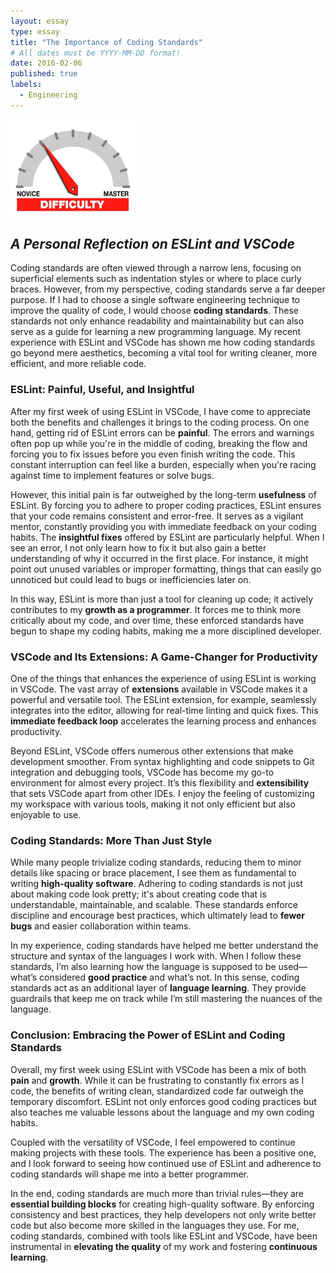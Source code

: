 ```yaml
---
layout: essay
type: essay
title: "The Importance of Coding Standards"
# All dates must be YYYY-MM-DD format!
date: 2016-02-06
published: true
labels:
  - Engineering
---
```


<img width="200px" class="rounded float-start pe-4" src="../img/difficulty/degree_difficulty.jpg">

<h2><em>A Personal Reflection on ESLint and VSCode</em></h2>

<p>
    Coding standards are often viewed through a narrow lens, focusing on superficial elements such as indentation styles or where to place curly braces. However, from my perspective, coding standards serve a far deeper purpose. If I had to choose a single software engineering technique to improve the quality of code, I would choose <strong>coding standards</strong>. These standards not only enhance readability and maintainability but can also serve as a guide for learning a new programming language. My recent experience with ESLint and VSCode has shown me how coding standards go beyond mere aesthetics, becoming a vital tool for writing cleaner, more efficient, and more reliable code.
</p>

<h3><strong>ESLint: Painful, Useful, and Insightful</strong></h3>

<p>
    After my first week of using ESLint in VSCode, I have come to appreciate both the benefits and challenges it brings to the coding process. On one hand, getting rid of ESLint errors can be <strong>painful</strong>. The errors and warnings often pop up while you're in the middle of coding, breaking the flow and forcing you to fix issues before you even finish writing the code. This constant interruption can feel like a burden, especially when you're racing against time to implement features or solve bugs.
</p>

<p>
    However, this initial pain is far outweighed by the long-term <strong>usefulness</strong> of ESLint. By forcing you to adhere to proper coding practices, ESLint ensures that your code remains consistent and error-free. It serves as a vigilant mentor, constantly providing you with immediate feedback on your coding habits. The <strong>insightful fixes</strong> offered by ESLint are particularly helpful. When I see an error, I not only learn how to fix it but also gain a better understanding of why it occurred in the first place. For instance, it might point out unused variables or improper formatting, things that can easily go unnoticed but could lead to bugs or inefficiencies later on.
</p>

<p>
    In this way, ESLint is more than just a tool for cleaning up code; it actively contributes to my <strong>growth as a programmer</strong>. It forces me to think more critically about my code, and over time, these enforced standards have begun to shape my coding habits, making me a more disciplined developer.
</p>

<h3><strong>VSCode and Its Extensions: A Game-Changer for Productivity</strong></h3>

<p>
    One of the things that enhances the experience of using ESLint is working in VSCode. The vast array of <strong>extensions</strong> available in VSCode makes it a powerful and versatile tool. The ESLint extension, for example, seamlessly integrates into the editor, allowing for real-time linting and quick fixes. This <strong>immediate feedback loop</strong> accelerates the learning process and enhances productivity.
</p>

<p>
    Beyond ESLint, VSCode offers numerous other extensions that make development smoother. From syntax highlighting and code snippets to Git integration and debugging tools, VSCode has become my go-to environment for almost every project. It’s this flexibility and <strong>extensibility</strong> that sets VSCode apart from other IDEs. I enjoy the feeling of customizing my workspace with various tools, making it not only efficient but also enjoyable to use.
</p>

<h3><strong>Coding Standards: More Than Just Style</strong></h3>

<p>
    While many people trivialize coding standards, reducing them to minor details like spacing or brace placement, I see them as fundamental to writing <strong>high-quality software</strong>. Adhering to coding standards is not just about making code look pretty; it's about creating code that is understandable, maintainable, and scalable. These standards enforce discipline and encourage best practices, which ultimately lead to <strong>fewer bugs</strong> and easier collaboration within teams.
</p>

<p>
    In my experience, coding standards have helped me better understand the structure and syntax of the languages I work with. When I follow these standards, I’m also learning how the language is supposed to be used—what’s considered <strong>good practice</strong> and what’s not. In this sense, coding standards act as an additional layer of <strong>language learning</strong>. They provide guardrails that keep me on track while I’m still mastering the nuances of the language.
</p>

<h3><strong>Conclusion: Embracing the Power of ESLint and Coding Standards</strong></h3>

<p>
    Overall, my first week using ESLint with VSCode has been a mix of both <strong>pain</strong> and <strong>growth</strong>. While it can be frustrating to constantly fix errors as I code, the benefits of writing clean, standardized code far outweigh the temporary discomfort. ESLint not only enforces good coding practices but also teaches me valuable lessons about the language and my own coding habits.
</p>

<p>
    Coupled with the versatility of VSCode, I feel empowered to continue making projects with these tools. The experience has been a positive one, and I look forward to seeing how continued use of ESLint and adherence to coding standards will shape me into a better programmer.
</p>

<p>
    In the end, coding standards are much more than trivial rules—they are <strong>essential building blocks</strong> for creating high-quality software. By enforcing consistency and best practices, they help developers not only write better code but also become more skilled in the languages they use. For me, coding standards, combined with tools like ESLint and VSCode, have been instrumental in <strong>elevating the quality</strong> of my work and fostering <strong>continuous learning</strong>.
</p>

